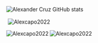 ![Alexander Cruz GitHub stats](https://github-readme-stats.vercel.app/api?username=Alexcapo2022&theme=algolia&show_icons=true)
<p>&nbsp;<img align="center" src="https://github-readme-stats.vercel.app/api?username=Alexcapo2022&show_icons=true&locale=en" alt="Alexcapo2022" /></p>
<p><img align="left" src="https://github-readme-stats.vercel.app/api/top-langs?username=Alexcapo2022&show_icons=true&locale=en&layout=compact" alt="Alexcapo2022" /></p>
<p><img align="center" src="https://github-readme-streak-stats.herokuapp.com/?user=Alexcapo2022&" alt="Alexcapo2022" /></p>
